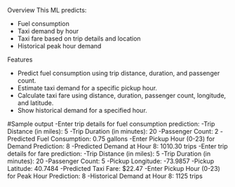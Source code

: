 Overview
This ML predicts:
- Fuel consumption
- Taxi demand by hour
- Taxi fare based on trip details and location
- Historical peak hour demand

Features
- Predict fuel consumption using trip distance, duration, and passenger count.
- Estimate taxi demand for a specific pickup hour.
- Calculate taxi fare using distance, duration, passenger count, longitude, and latitude.
- Show historical demand for a specified hour.


#Sample output
-Enter trip details for fuel consumption prediction:
-Trip Distance (in miles): 5
-Trip Duration (in minutes): 20
-Passenger Count: 2
-Predicted Fuel Consumption: 0.75 gallons
-Enter Pickup Hour (0-23) for Demand Prediction: 8
-Predicted Demand at Hour 8: 1010.30 trips
-Enter trip details for fare prediction:
-Trip Distance (in miles): 5
-Trip Duration (in minutes): 20
-Passenger Count: 5
-Pickup Longitude: -73.9857
-Pickup Latitude: 40.7484
-Predicted Taxi Fare: $22.47
-Enter Pickup Hour (0-23) for Peak Hour Prediction: 8
-Historical Demand at Hour 8: 1125 trips
